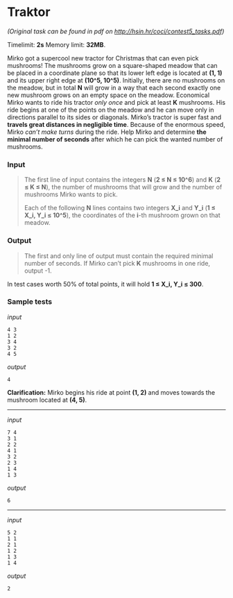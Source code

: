 # Traktor

*(Original task can be found in pdf on http://hsin.hr/coci/contest5_tasks.pdf)*

Timelimit: **2s** Memory limit: **32MB**.

Mirko got a supercool new tractor for Christmas that can even pick
mushrooms! The mushrooms grow on a square-shaped meadow that can be
placed in a coordinate plane so that its lower left edge is located at
**(1, 1)** and its upper right edge at **(10^5, 10^5)**. Initially, there
are no mushrooms on the meadow, but in total **N** will grow in a way that
each second exactly one new mushroom grows on an empty space on the
meadow. Economical Mirko wants to ride his tractor *only once* and pick
at least **K** mushrooms. His ride begins at one of the points on the
meadow and he can move only in directions parallel to its sides or
diagonals. Mirko’s tractor is super fast and **travels great distances
in negligible time**. Because of the enormous speed, Mirko *can’t make
turns* during the ride. Help Mirko and determine **the minimal number of
seconds** after which he can pick the wanted number of mushrooms.

### Input
> The first line of input contains the integers **N** (**2 ≤ N ≤ 10^6**) and **K** (**2 ≤ K ≤ N**),
> the number of mushrooms that will grow and the number of mushrooms Mirko
> wants to pick.
>
> Each of the following **N** lines contains two integers
> **X_i** and **Y_i** (**1 ≤ X_i, Y_i ≤ 10^5**), the coordinates
> of the **i**-th mushroom grown on that meadow.

### Output
> The first and only line of output must contain the required minimal
> number of seconds. If Mirko can’t pick **K** mushrooms in one ride,
> output -1.

In test cases worth 50% of total points, it will hold
**1 ≤ X_i, Y_i ≤ 300**.

### Sample tests

_input_

```
4 3
1 2
3 4
3 2
4 5
```

_output_
```
4
```

**Clarification:** Mirko begins his ride at point **(1, 2)** and moves towards the mushroom located at **(4, 5)**.

---

_input_

```
7 4
3 1
2 2
4 1
3 2
2 3
1 4
1 3
```

_output_
```
6
```

---

_input_

```
5 2
1 1
2 1
1 2
1 3
1 4
```

_output_
```
2
```